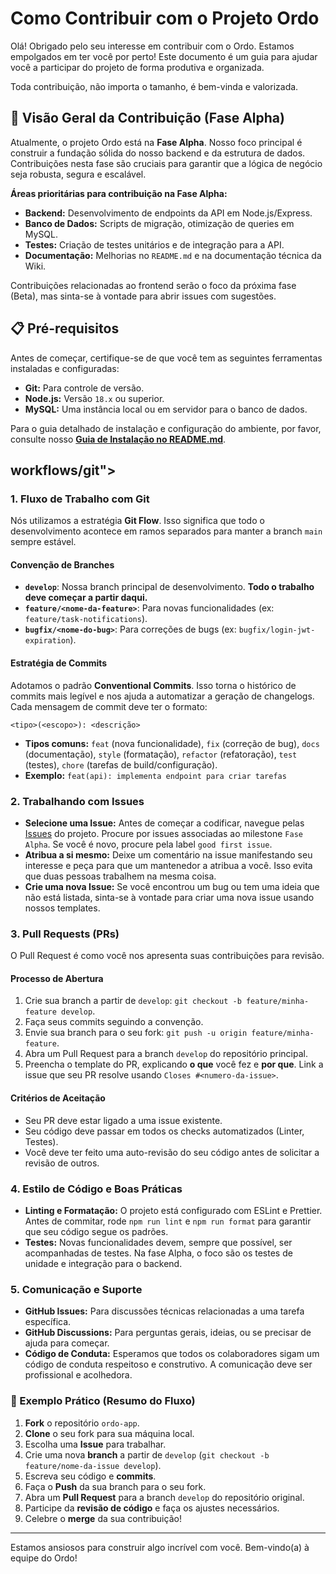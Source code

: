 # Como Contribuir com o Projeto Ordo

Olá! Obrigado pelo seu interesse em contribuir com o Ordo. Estamos empolgados em ter você por perto! Este documento é um guia para ajudar você a participar do projeto de forma produtiva e organizada.

Toda contribuição, não importa o tamanho, é bem-vinda e valorizada.

## 🚀 Visão Geral da Contribuição (Fase Alpha)

Atualmente, o projeto Ordo está na **Fase Alpha**. Nosso foco principal é construir a fundação sólida do nosso backend e da estrutura de dados. Contribuições nesta fase são cruciais para garantir que a lógica de negócio seja robusta, segura e escalável.

**Áreas prioritárias para contribuição na Fase Alpha:**
- **Backend:** Desenvolvimento de endpoints da API em Node.js/Express.
- **Banco de Dados:** Scripts de migração, otimização de queries em MySQL.
- **Testes:** Criação de testes unitários e de integração para a API.
- **Documentação:** Melhorias no `README.md` e na documentação técnica da Wiki.

Contribuições relacionadas ao frontend serão o foco da próxima fase (Beta), mas sinta-se à vontade para abrir issues com sugestões.

## 📋 Pré-requisitos

Antes de começar, certifique-se de que você tem as seguintes ferramentas instaladas e configuradas:

- **Git:** Para controle de versão.
- **Node.js:** Versão `18.x` ou superior.
- **MySQL:** Uma instância local ou em servidor para o banco de dados.

Para o guia detalhado de instalação e configuração do ambiente, por favor, consulte nosso **[Guia de Instalação no README.md](README.md#🚀-guia-de-instalação-e-execução)**.

##  workflows/git">
### 1. Fluxo de Trabalho com Git

Nós utilizamos a estratégia **Git Flow**. Isso significa que todo o desenvolvimento acontece em ramos separados para manter a branch `main` sempre estável.

#### Convenção de Branches

- **`develop`**: Nossa branch principal de desenvolvimento. **Todo o trabalho deve começar a partir daqui.**
- **`feature/<nome-da-feature>`**: Para novas funcionalidades (ex: `feature/task-notifications`).
- **`bugfix/<nome-do-bug>`**: Para correções de bugs (ex: `bugfix/login-jwt-expiration`).

#### Estratégia de Commits

Adotamos o padrão **Conventional Commits**. Isso torna o histórico de commits mais legível e nos ajuda a automatizar a geração de changelogs. Cada mensagem de commit deve ter o formato:

`<tipo>(<escopo>): <descrição>`

- **Tipos comuns:** `feat` (nova funcionalidade), `fix` (correção de bug), `docs` (documentação), `style` (formatação), `refactor` (refatoração), `test` (testes), `chore` (tarefas de build/configuração).
- **Exemplo:** `feat(api): implementa endpoint para criar tarefas`

### 2. Trabalhando com Issues

- **Selecione uma Issue:** Antes de começar a codificar, navegue pelas [Issues](https://github.com/MurilloSanttos/ordo-app/issues) do projeto. Procure por issues associadas ao milestone `Fase Alpha`. Se você é novo, procure pela label `good first issue`.
- **Atribua a si mesmo:** Deixe um comentário na issue manifestando seu interesse e peça para que um mantenedor a atribua a você. Isso evita que duas pessoas trabalhem na mesma coisa.
- **Crie uma nova Issue:** Se você encontrou um bug ou tem uma ideia que não está listada, sinta-se à vontade para criar uma nova issue usando nossos templates.

### 3. Pull Requests (PRs)

O Pull Request é como você nos apresenta suas contribuições para revisão.

#### Processo de Abertura

1.  Crie sua branch a partir de `develop`: `git checkout -b feature/minha-feature develop`.
2.  Faça seus commits seguindo a convenção.
3.  Envie sua branch para o seu fork: `git push -u origin feature/minha-feature`.
4.  Abra um Pull Request para a branch `develop` do repositório principal.
5.  Preencha o template do PR, explicando **o que** você fez e **por que**. Link a issue que seu PR resolve usando `Closes #<numero-da-issue>`.

#### Critérios de Aceitação
- Seu PR deve estar ligado a uma issue existente.
- Seu código deve passar em todos os checks automatizados (Linter, Testes).
- Você deve ter feito uma auto-revisão do seu código antes de solicitar a revisão de outros.

### 4. Estilo de Código e Boas Práticas

- **Linting e Formatação:** O projeto está configurado com ESLint e Prettier. Antes de commitar, rode `npm run lint` e `npm run format` para garantir que seu código segue os padrões.
- **Testes:** Novas funcionalidades devem, sempre que possível, ser acompanhadas de testes. Na fase Alpha, o foco são os testes de unidade e integração para o backend.

### 5. Comunicação e Suporte

- **GitHub Issues:** Para discussões técnicas relacionadas a uma tarefa específica.
- **GitHub Discussions:** Para perguntas gerais, ideias, ou se precisar de ajuda para começar.
- **Código de Conduta:** Esperamos que todos os colaboradores sigam um código de conduta respeitoso e construtivo. A comunicação deve ser profissional e acolhedora.

### 🏁 Exemplo Prático (Resumo do Fluxo)

1.  **Fork** o repositório `ordo-app`.
2.  **Clone** o seu fork para sua máquina local.
3.  Escolha uma **Issue** para trabalhar.
4.  Crie uma nova **branch** a partir de `develop` (`git checkout -b feature/nome-da-issue develop`).
5.  Escreva seu código e **commits**.
6.  Faça o **Push** da sua branch para o seu fork.
7.  Abra um **Pull Request** para a branch `develop` do repositório original.
8.  Participe da **revisão de código** e faça os ajustes necessários.
9.  Celebre o **merge** da sua contribuição!

---

Estamos ansiosos para construir algo incrível com você. Bem-vindo(a) à equipe do Ordo!
